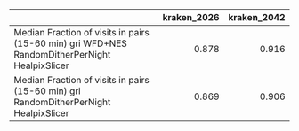 |                                                                                               |   kraken_2026 |   kraken_2042 |
|:----------------------------------------------------------------------------------------------|--------------:|--------------:|
| Median Fraction of visits in pairs (15-60 min) gri WFD+NES RandomDitherPerNight HealpixSlicer |         0.878 |         0.916 |
| Median Fraction of visits in pairs (15-60 min) gri RandomDitherPerNight HealpixSlicer         |         0.869 |         0.906 |
